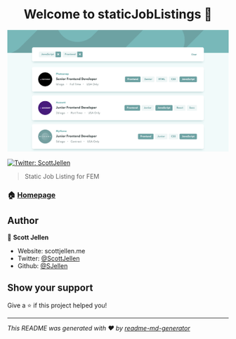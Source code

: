 <h1 align="center">Welcome to staticJobListings 👋</h1>


![screenshot](https://github.com/SJellen/staticJobListings/blob/master/ScreenShot.png)
<p>
  <a href="https://twitter.com/ScottJellen" target="_blank">
    <img alt="Twitter: ScottJellen" src="https://img.shields.io/twitter/follow/ScottJellen.svg?style=social" />
  </a>
</p>

> Static Job Listing for FEM

### 🏠 [Homepage](https://static-job-listings-nine.now.sh/)

## Author

👤 **Scott Jellen**

* Website: scottjellen.me
* Twitter: [@ScottJellen](https://twitter.com/ScottJellen)
* Github: [@SJellen](https://github.com/SJellen)

## Show your support

Give a ⭐️ if this project helped you!

***
_This README was generated with ❤️ by [readme-md-generator](https://github.com/kefranabg/readme-md-generator)_